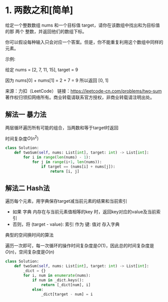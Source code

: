 # 1. 两数之和[简单]

给定一个整数数组 nums 和一个目标值 target，请你在该数组中找出和为目标值的那 两个 整数，并返回他们的数组下标。

你可以假设每种输入只会对应一个答案。但是，你不能重复利用这个数组中同样的元素。

示例:

给定 nums = [2, 7, 11, 15], target = 9

因为 nums[0] + nums[1] = 2 + 7 = 9
所以返回 [0, 1]

来源：力扣（LeetCode）
链接：https://leetcode-cn.com/problems/two-sum
著作权归领扣网络所有。商业转载请联系官方授权，非商业转载请注明出处。

## 解法一 暴力法

两层循环遍历所有可能的组合，当两数和等于target时返回

时间复杂度$O(n^2)$

```python
class Solution:
    def twoSum(self, nums: List[int], target: int) -> List[int]:
        for i in range(len(nums) - 1):
            for j in range(i+1, len(nums)):
                if target == (nums[i] + nums[j]):
                    return [i, j]
```

## 解法二 Hash法

遍历每个元素，用字典保存target减当前元素的结果和当前索引

- 如果 字典 内存在与当前元素值相等的key 时，返回key对应的value及当前索引
- 否则，将 (target - value): 索引 作为 键: 值对 存入字典

典型的空间换时间的算法

遍历一次即可，每一次循环的操作时间复杂度是$O(1)$，因此总的时间复杂度是$O(n)$，空间复杂度是$O(n)$

```python
class Solution:
    def twoSum(self, nums: List[int], target: int) -> List[int]:
        _dict = {}
        for i, num in enumerate(nums):
            if num in _dict.keys():
                return [_dict[num], i]
            else:
                _dict[target - num] = i
```